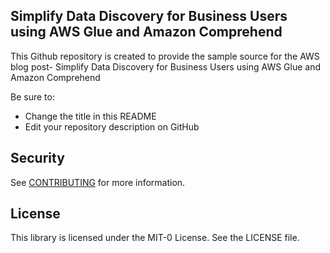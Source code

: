 ## Simplify Data Discovery for Business Users using AWS Glue and Amazon Comprehend

This Github repository is created to provide the sample source for the AWS blog post- Simplify Data Discovery for Business Users using AWS Glue and Amazon Comprehend

Be sure to:

* Change the title in this README
* Edit your repository description on GitHub

## Security

See [CONTRIBUTING](CONTRIBUTING.md#security-issue-notifications) for more information.

## License

This library is licensed under the MIT-0 License. See the LICENSE file.


